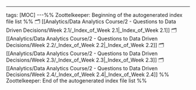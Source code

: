 ---
tags: [MOC]
---%% Zoottelkeeper: Beginning of the autogenerated index file list  %%
🗂️ [[Analytics/Data Analytics Course/2 - Questions to Data Driven Decisions/Week 2.1/_Index_of_Week 2.1|_Index_of_Week 2.1]]
🗂️ [[Analytics/Data Analytics Course/2 - Questions to Data Driven Decisions/Week 2.2/_Index_of_Week 2.2|_Index_of_Week 2.2]]
🗂️ [[Analytics/Data Analytics Course/2 - Questions to Data Driven Decisions/Week 2.3/_Index_of_Week 2.3|_Index_of_Week 2.3]]
🗂️ [[Analytics/Data Analytics Course/2 - Questions to Data Driven Decisions/Week 2.4/_Index_of_Week 2.4|_Index_of_Week 2.4]]
%% Zoottelkeeper: End of the autogenerated index file list  %%
